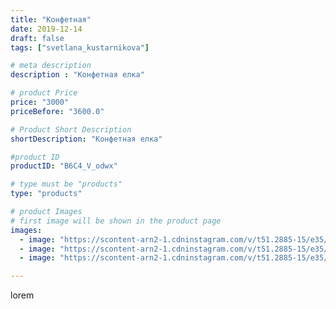 ```yaml
---
title: "Конфетная"
date: 2019-12-14
draft: false
tags: ["svetlana_kustarnikova"]

# meta description
description : "Конфетная елка"

# product Price
price: "3000"
priceBefore: "3600.0"

# Product Short Description
shortDescription: "Конфетная елка"

#product ID
productID: "B6C4_V_odwx"

# type must be "products"
type: "products"

# product Images
# first image will be shown in the product page
images:
  - image: "https://scontent-arn2-1.cdninstagram.com/v/t51.2885-15/e35/78987139_578316539637155_3942530548202117616_n.jpg?_nc_ht=scontent-arn2-1.cdninstagram.com&_nc_cat=111&_nc_ohc=NFW7ZJr4IqwAX9KvyzN&se=7&tp=1&oh=b7aabc626726140b1bc7c1ed2310664e&oe=606156DC&ig_cache_key=MjE5ODU3MDIwMzIzNTgzOTExNw%3D%3D.2"
  - image: "https://scontent-arn2-1.cdninstagram.com/v/t51.2885-15/e35/79188867_2429548300506746_2995674756477925042_n.jpg?_nc_ht=scontent-arn2-1.cdninstagram.com&_nc_cat=102&_nc_ohc=LQY2Bll5A1oAX8qYz9P&se=7&tp=1&oh=5d5812f721295866277763243e757f77&oe=60618218&ig_cache_key=MjE5ODU3MDIwMzI1Mjc3NDI5MQ%3D%3D.2"
  - image: "https://scontent-arn2-1.cdninstagram.com/v/t51.2885-15/e35/79720100_174744967054437_2853519052399049764_n.jpg?_nc_ht=scontent-arn2-1.cdninstagram.com&_nc_cat=109&_nc_ohc=oJJOSU5MDQ0AX82nCaE&se=7&tp=1&oh=1d31e0ed628a8f3f15e608475dfbb94b&oe=6060CE18&ig_cache_key=MjE5ODU3MDIwMzI0NDE4NTIzNw%3D%3D.2"

---
```

lorem
